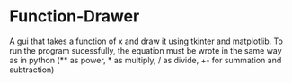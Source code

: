 # Function-Drawer
A gui that takes a function of x and draw it using tkinter and matplotlib. 
To run the program sucessfully, the equation must be wrote in the same way as in python (** as power, * as multiply, / as divide, +- for summation and subtraction)
